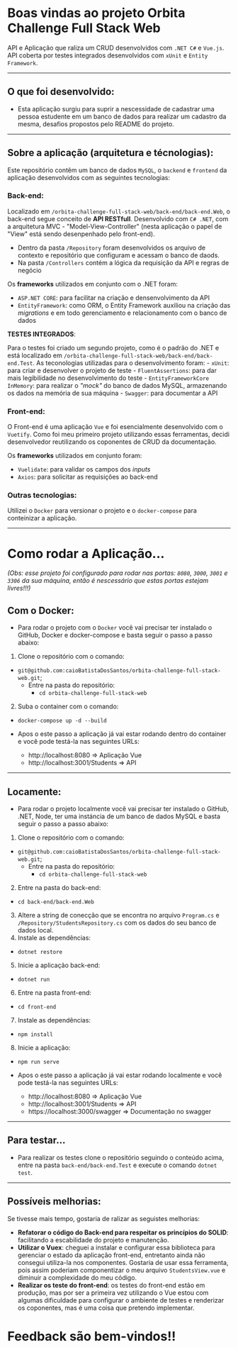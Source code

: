 # Boas vindas ao projeto Orbita Challenge Full Stack Web
API e Aplicação que raliza um CRUD desenvolvidos com `.NET C#` e `Vue.js`.
API coberta por testes integrados desenvolvidos com `xUnit` e `Entity Framework`.

---

## O que foi desenvolvido:

  - Esta aplicação surgiu para suprir a nescessidade de cadastrar uma pessoa estudente em um banco de dados para realizar um cadastro da mesma, desafios propostos pelo README do projeto.

---

## Sobre a aplicação (arquitetura e técnologias):

Este repositório contêm um banco de dados `MySQL`, o `backend` e `frontend` da aplicação desenvolvidos com as seguintes tecnologias:

### Back-end:

Localizado em `/orbita-challenge-full-stack-web/back-end/back-end.Web`, o back-end segue conceito de <strong>API RESTfull</strong>. Desenvolvido com `C# .NET`, com a arquitetura MVC - "Model-View-Controller" (nesta aplicação o papel de "View" está sendo desenpenhado pelo front-end).
  - Dentro da pasta `/Repository` foram desenvolvidos os arquivo de contexto e repositório que configuram e acessam o banco de daods.
  - Na pasta `/Controllers` contém a lógica da requisição da API e regras de negócio

Os <strong>frameworks</strong> utilizados em conjunto com o .NET foram:
  - `ASP.NET CORE`: para facilitar na criação e densenvolvimento da API
  - `EntityFramework`: como ORM, o Entity Framework auxiliou na criação das *migrations* e em todo gerenciamento e relacionamento com o banco de dados

<strong>TESTES INTEGRADOS</strong>:

  Para o testes foi criado um segundo projeto, como é o padrão do .NET e está localizado em `/orbita-challenge-full-stack-web/back-end/back-end.Test`.
  As teconologias utilizadas para o desenvolvimento foram:
    - `xUnit`: para criar e desenvolver o projeto de teste
    - `FluentAssertions`: para dar mais legibilidade no desenvolvimento do teste
    - `EntityFrameworkCore InMemory`: para realizar o *"mock"* do banco de dados MySQL, armazenando os dados na memória de sua máquina
    - `Swagger`: para documentar a API

### Front-end:

O Front-end é uma aplicação `Vue` e foi esencialmente desenvolvido com o `Vuetify`. Como foi meu primeiro projeto utilizando essas ferramentas, decidi desenvolvedor reutilizando os coponentes de CRUD da documentação.

Os <strong>frameworks</strong> utilizados em conjunto foram:
  - `Vuelidate`: para validar os campos dos *inputs*
  - `Axios`: para solicitar as requisições ao back-end

### Outras tecnologias:

Utilizei o `Docker` para versionar o projeto e o `docker-compose` para conteinizar a aplicação.

---

# Como rodar a Aplicação...

<i>(Obs: esse projeto foi configurado para rodar nas portas: `8080`, `3000`, `3001` e `3306` da sua máquina, então é nescessário que estas portas estejam livres!!!)</i>

## Com o Docker:
  - Para rodar o projeto com o `Docker` você vai precisar ter instalado o GitHub, Docker e docker-compose e basta seguir o passo a passo abaixo:

1. Clone o repositório com o comando:
  - `git@github.com:caioBatistaDosSantos/orbita-challenge-full-stack-web.git`;
    - Entre na pasta do repositório:
      - `cd orbita-challenge-full-stack-web`
2. Suba o container com o comando:
  - `docker-compose up -d --build`

- Apos o este passo a aplicação já vai estar rodando dentro do container e você pode testá-la nas seguintes URLs:
  - http://localhost:8080 => Aplicação Vue
  - http://localhost:3001/Students => API

---

## Locamente:
  - Para rodar o projeto localmente você vai precisar ter instalado o GitHub, .NET, Node, ter uma instáncia de um banco de dados MySQL e basta seguir o passo a passo abaixo:

1. Clone o repositório com o comando:
  - `git@github.com:caioBatistaDosSantos/orbita-challenge-full-stack-web.git`;
    - Entre na pasta do repositório:
      - `cd orbita-challenge-full-stack-web`
2. Entre na pasta do back-end:
  - `cd back-end/back-end.Web`
3. Altere a string de conecção que se encontra no arquivo `Program.cs` e `/Repository/StudentsRepository.cs` com os dados do seu banco de dados local.
4. Instale as dependências:
  - `dotnet restore`
5. Inicie a aplicação back-end:
  - `dotnet run`
6. Entre na pasta front-end:
  - `cd front-end`
7. Instale as dependências:
  - `npm install`
8. Inicie a aplicação:
  - `npm run serve`

- Apos o este passo a aplicação já vai estar rodando localmente e você pode testá-la nas seguintes URLs:
  - http://localhost:8080 => Aplicação Vue
  - http://localhost:3001/Students => API
  - https://localhost:3000/swagger => Documentação no swagger

---

## Para testar...
  - Para realizar os testes clone o repositório seguindo o conteúdo acima, entre na pasta `back-end/back-end.Test` e execute o comando `dotnet test`.

---

## Possíveis melhorias:

Se tivesse mais tempo, gostaria de ralizar as seguistes melhorias:
  - <strong>Refatorar o código do Back-end para respeitar os princípios do SOLID</strong>: facilitando a escabilidade do projeto e manutenção.
  - <strong>Utilizar o Vuex</strong>: cheguei a instalar e configurar essa biblioteca para gerenciar o estado da aplicação front-end, entretanto ainda não consegui utiliza-la nos componentes. Gostaria de usar essa ferramenta, pois assim poderiam componentizar o meu arquivo `StudentsView.vue` e diminuir a complexidade do meu código.
  - <strong>Realizar os teste do front-end</strong>: os testes do front-end estão em produção, mas por ser a primeira vez utilizando o Vue estou com algumas dificuldade para configurar o ambiente de testes e renderizar os coponentes, mas é uma coisa que pretendo implementar.

# Feedback são bem-vindos!!